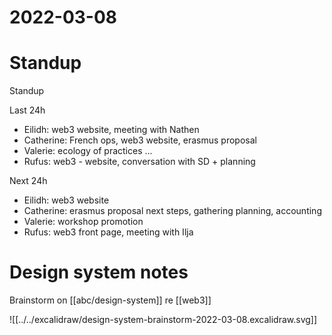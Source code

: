 # 2022-03-08

# Standup

Standup

Last 24h

* Eilidh: web3 website, meeting with Nathen
* Catherine: French ops, web3 website, erasmus proposal
* Valerie: ecology of practices ...
* Rufus: web3 - website, conversation with SD + planning

Next 24h

* Eilidh: web3 website
* Catherine: erasmus proposal next steps, gathering planning, accounting
* Valerie: workshop promotion
* Rufus: web3 front page, meeting with Ilja

# Design system notes

Brainstorm on [[abc/design-system]] re [[web3]]

![[../../excalidraw/design-system-brainstorm-2022-03-08.excalidraw.svg]]